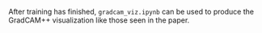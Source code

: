 After training has finished, `gradcam_viz.ipynb` can be used to produce the GradCAM++ visualization like those seen in the paper.